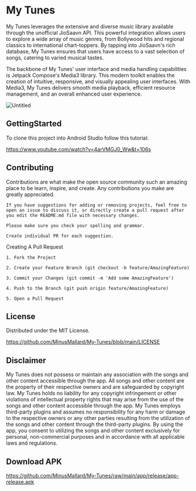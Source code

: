 
# My Tunes

My Tunes leverages the extensive and diverse music library available through the unofficial JioSaavn API. This powerful integration allows users to explore a wide array of music genres, from Bollywood hits and regional classics to international chart-toppers. By tapping into JioSaavn's rich database, My Tunes ensures that users have access to a vast selection of songs, catering to varied musical tastes.

The backbone of My Tunes' user interface and media handling capabilities is Jetpack Compose's Media3 library. This modern toolkit enables the creation of intuitive, responsive, and visually appealing user interfaces. With Media3, My Tunes delivers smooth media playback, efficient resource management, and an overall enhanced user experience.

![Untitled](https://github.com/MinusMallard/My-Tunes/assets/116078997/086d8a1b-3a11-4621-883b-ed6bd1fec2c1)

## GettingStarted

To clone this project into Android Studio follow this tutorial:

https://www.youtube.com/watch?v=4arVMGJ0_Ww&t=106s
## Contributing

Contributions are what make the open source community such an amazing place to be learn, inspire, and create. Any contributions you make are greatly appreciated.

    If you have suggestions for adding or removing projects, feel free to open an issue to discuss it, or directly create a pull request after you edit the README.md file with necessary changes.

    Please make sure you check your spelling and grammar.

    Create individual PR for each suggestion.
Creating A Pull Request

    1. Fork the Project

    2. Create your Feature Branch (git checkout -b feature/AmazingFeature)

    3. Commit your Changes (git commit -m 'Add some AmazingFeature')

    4. Push to the Branch (git push origin feature/AmazingFeature)

    5. Open a Pull Request

## License

Distributed under the MIT License.

https://github.com/MinusMallard/My-Tunes/blob/main/LICENSE

## Disclaimer

My Tunes does not possess or maintain any association with the songs and other content accessible through the app.
All songs and other content are the property of their respective owners and are safeguarded by copyright law.
My Tunes holds no liability for any copyright infringement or other violations of intellectual property rights
that may arise from the use of the songs and other content accessible through the app.
My Tunes employs third-party plugins and assumes no responsibility for any harm or damage to the respective owners or
any other parties resulting from the utilization of the songs and other content through the third-party plugins.
By using the app, you consent to utilizing the songs and other content exclusively for personal,
non-commercial purposes and in accordance with all applicable laws and regulations.

## Download APK
https://github.com/MinusMallard/My-Tunes/raw/main/app/release/app-release.apk

